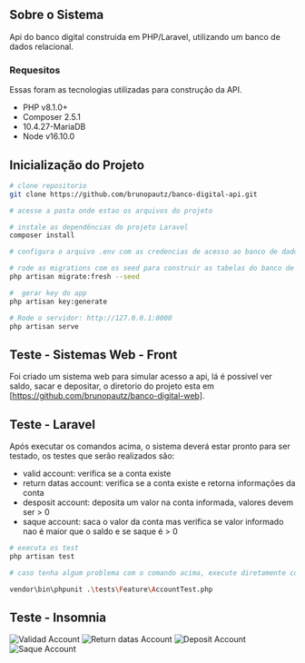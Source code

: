 ## Sobre o Sistema

Api do banco digital construida em PHP/Laravel, utilizando um banco de dados relacional.

### Requesitos

Essas foram as tecnologias utilizadas para construção da API.

- PHP v8.1.0+
- Composer 2.5.1   
- 10.4.27-MariaDB  
- Node v16.10.0


## Inicialização do Projeto
```bash
# clone repositorio
git clone https://github.com/brunopautz/banco-digital-api.git

# acesse a pasta onde estao os arquivos do projeto

# instale as dependências do projeto Laravel
composer install

# configura o arquivo .env com as credencias de acesso ao banco de dados

# rode as migrations com os seed para construir as tabelas do banco de dados e popular com dados
php artisan migrate:fresh --seed

#  gerar key do app
php artisan key:generate

# Rode o servidor: http://127.0.0.1:8000
php artisan serve
```

## Teste - Sistemas Web - Front

Foi criado um sistema web para simular acesso a api, lá é possivel ver saldo, sacar e depositar, o diretorio do projeto esta em [https://github.com/brunopautz/banco-digital-web].

## Teste - Laravel

Após executar os comandos acima, o sistema deverá estar pronto para ser testado, os testes que serão realizados são:
- valid account: verifica se a conta existe
- return datas account: verifica se a conta existe e retorna informações da conta
- desposit account: deposita um valor na conta informada, valores devem ser > 0  
- saque account: saca o valor da conta mas verifica se valor informado nao é maior que o saldo e se saque é > 0

```bash
# executa os test
php artisan test

# caso tenha algum problema com o comando acima, execute diretamente com :

vendor\bin\phpunit .\tests\Feature\AccountTest.php
```

## Teste - Insomnia

![Validad Account](https://drive.google.com/file/d/1jUuhSDzUGr1JodXS1D85wiErq6Z2zucO/view)
![Return datas Account](https://drive.google.com/file/d/13mGxHW877v-Qx5O8knS6dBwWL_1dy3MJ/view)
![Deposit Account](https://drive.google.com/file/d/13mGxHW877v-Qx5O8knS6dBwWL_1dy3MJ/view)
![Saque Account](https://drive.google.com/file/d/1msTkjJvlk35aywaCOE6QG4ZNjSu6mDiL/view)
